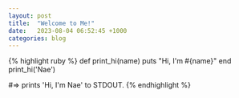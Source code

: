 ```yaml
---
layout: post
title:  "Welcome to Me!"
date:   2023-08-04 06:52:45 +1000
categories: blog
---
```


{% highlight ruby %}
def print_hi(name)
  puts "Hi, I'm #{name}"
end
print_hi('Nae')

#=> prints 'Hi, I'm Nae' to STDOUT.
{% endhighlight %}
